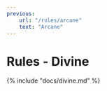 ```yaml
---
previous:
    url: "/rules/arcane"
    text: "Arcane"
---
```


# Rules - Divine

{% include "docs/divine.md" %}